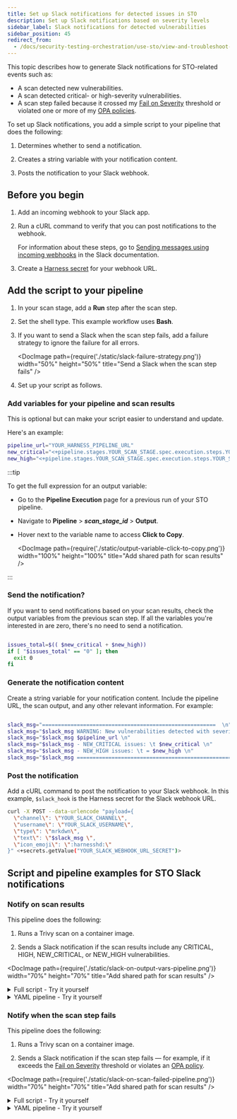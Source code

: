 ```yaml
---
title: Set up Slack notifications for detected issues in STO
description: Set up Slack notifications based on severity levels
sidebar_label: Slack notifications for detected vulnerabilities
sidebar_position: 45
redirect_from: 
  - /docs/security-testing-orchestration/use-sto/view-and-troubleshoot-vulnerabilities/slack-notifications
---
```


This topic describes how to generate Slack notifications for STO-related events such as:

- A scan detected new vulnerabilities.
- A scan detected critical- or high-severity vulnerabilities.
- A scan step failed because it crossed my [Fail on Severity](/docs/security-testing-orchestration/key-concepts/fail-pipelines-by-severity) threshold or violated one or more of my [OPA policies](/docs/security-testing-orchestration/policies/create-opa-policies). 

To set up Slack notifications, you add a simple script to your pipeline that does the following:

1. Determines whether to send a notification.

2. Creates a string variable with your notification content.

3. Posts the notification to your Slack webhook. 


## Before you begin

1. Add an incoming webhook to your Slack app.

2. Run a cURL command to verify that you can post notifications to the webhook. 

   For information about these steps, go to [Sending messages using incoming webhooks](https://api.slack.com/messaging/webhooks) in the Slack documentation.

3. Create a [Harness secret](/docs/platform/secrets/add-use-text-secrets/) for your webhook URL. 

## Add the script to your pipeline

1. In your scan stage, add a **Run** step after the scan step. 

2. Set the shell type. This example workflow uses **Bash**.

3. If you want to send a Slack when the scan step fails, add a failure strategy to ignore the failure for all errors. 

    <DocImage path={require('./static/slack-failure-strategy.png')} width="50%" height="50%" title="Send a Slack when the scan step fails" /> 
  
4. Set up your script as follows.

### Add variables for your pipeline and scan results

This is optional but can make your script easier to understand and update. 

Here's an example:

```bash
pipeline_url="YOUR_HARNESS_PIPELINE_URL"
new_critical="<+pipeline.stages.YOUR_SCAN_STAGE.spec.execution.steps.YOUR_SCAN_STEP.output.outputVariables.NEW_CRITICAL>"
new_high="<+pipeline.stages.YOUR_SCAN_STAGE.spec.execution.steps.YOUR_SCAN_STEP.output.outputVariables.NEW_HIGH>"

```

:::tip

To get the full expression for an output variable:

- Go to the **Pipeline Execution** page for a previous run of your STO pipeline. 

- Navigate to <b>Pipeline</b> &gt; <b>_scan_stage_id_</b> &gt; <b>Output</b>.

- Hover next to the variable name to access **Click to Copy**.

  <DocImage path={require('./static/output-variable-click-to-copy.png')} width="100%" height="100%" title="Add shared path for scan results" /> 

:::

### Send the notification? 

If you want to send notifications based on your scan results, check the output variables from the previous scan step. If all the variables you're interested in are zero, there's no need to send a notification.

```bash

issues_total=$(( $new_critical + $new_high))
if [ "$issues_total" == "0" ]; then
  exit 0
fi

```

### Generate the notification content

Create a string variable for your notification content. Include the pipeline URL, the scan output, and any other relevant information. For example:

```bash

slack_msg="=======================================================  \n"
slack_msg="$slack_msg WARNING: New vulnerabilities detected with severity CRITICAL or HIGH. \n"
slack_msg="$slack_msg $pipeline_url \n"
slack_msg="$slack_msg - NEW_CRITICAL issues: \t $new_critical \n"
slack_msg="$slack_msg - NEW_HIGH issues: \t = $new_high \n"
slack_msg="$slack_msg =======================================================  \n"

```

### Post the notification

Add a cURL command to post the notification to your Slack webhook. In this example, `$slack_hook` is the Harness secret for the Slack webhook URL.

```bash
curl -X POST --data-urlencode "payload={
  \"channel\": \"YOUR_SLACK_CHANNEL\",
  \"username\": \"YOUR_SLACK_USERNAME\",
  \"type\": \"mrkdwn\",
  \"text\": \"$slack_msg \",
  \"icon_emoji\": \":harnesshd:\"
}" <+secrets.getValue("YOUR_SLACK_WEBHOOK_URL_SECRET")>
```

## Script and pipeline examples for STO Slack notifications

### Notify on scan results

This pipeline does the following:

1. Runs a Trivy scan on a container image.

2. Sends a Slack notification if the scan results include any CRITICAL, HIGH, NEW_CRITICAL, or NEW_HIGH vulnerabilities. 

<DocImage path={require('./static/slack-on-output-vars-pipeline.png')} width="70%" height="70%" title="Add shared path for scan results" /> 

<details>

<summary>Full script - Try it yourself</summary>

To add this script to an existing pipeline:

1. Do the steps in [Before you begin](#before-you-begin).

2. [Add the script](#add-the-script-to-your-pipeline) to your pipeline. 

4. Update the following placeholders: 
   - `FULL_EXPRESSION_OUTPUT_VARIABLE_NEW_CRITICAL`
   - `FULL_EXPRESSION_OUTPUT_VARIABLE_NEW_HIGH`
     
      You can [copy and paste](#add-variables-for-your-pipeline-and-scan-results) these expressions from a previous pipeline execution. 

   - `YOUR_HARNESS_PIPELINE_URL`
   - `YOUR_SLACK_CHANNEL`
   - `YOUR_SLACK_USERNAME`
   - `YOUR_SLACK_WEBHOOK_URL_SECRET` 

5. Save and run the pipeline. 

```bash

# 1. Create your variables.
# -------------------------------------------------------
new_critical="FULL_EXPRESSION_OUTPUT_VARIABLE_NEW_CRITICAL"
new_high="FULL_EXPRESSION_OUTPUT_VARIABLE_NEW_HIGH"
pipeline_url="YOUR_HARNESS_PIPELINE_URL"

# 2. If all the variables == 0, exit.
# -------------------------------------------------------
# Get the total # of issues. If the total is 0, exit without sending a notification
issues_total=$(($new_critical + $new_high))
echo "issues_total = $issues_total"
if [ "$issues_total" == "0" ]; then
  exit 0
fi

# 3. Create your notification content. 
# ---------------------------------------------------------
slack_msg="=======================================================  \n"
slack_msg="$slack_msg WARNING: New issues detected with severity CRITICAL or HIGH. \n"
slack_msg="$slack_msg $pipeline_url \n"
slack_msg="$slack_msg - NEW_CRITICAL issues: \t $new_critical \n"
slack_msg="$slack_msg - NEW_HIGH issues: \t = $new_high \n"
slack_msg="$slack_msg =======================================================  \n"

echo "SLACK MESSAGE: \N $slack_msg"

# 4. POST the notification. 
# ---------------------------------------------------------
curl -X POST --data-urlencode "payload={
  \"channel\": \"YOUR_SLACK_CHANNEL\",
  \"username\": \"YOUR_SLACK_CHANNEL\",
  \"type\": \"mrkdwn\",
  \"text\": \" $slack_msg \",
  \"icon_emoji\": \":harnesshd:\"
}" <+secrets.getValue("YOUR_SLACK_WEBHOOK_URL_SECRET")>


```

</details>

<details>

<summary>YAML pipeline - Try it yourself </summary>

To run this pipeline yourself:

1. Do the steps in [Before you begin](#before-you-begin).

2. Create a new Harness pipeline.

3. Select the YAML view and copy/paste the YAML pipeline below. 

4. Update the following placeholders: 

   - `YOUR_HARNESS_PIPELINE_URL`
   - `YOUR_SLACK_CHANNEL`
   - `YOUR_SLACK_USERNAME`
   - `YOUR_SLACK_WEBHOOK_URL_SECRET` 

5. Save and run the pipeline. 

```yaml

pipeline:
  identifier: slack_on_output_vars
  name: slack_on_output_vars
  projectIdentifier: default
  orgIdentifier: default
  tags: {}
  stages:
    - stage:
        name: container_scan_stage
        identifier: container_scan_stage
        description: ""
        type: CI
        spec:
          cloneCodebase: false
          platform:
            os: Linux
            arch: Amd64
          runtime:
            type: Cloud
            spec: {}
          execution:
            steps:
              - step:
                  type: AquaTrivy
                  name: run_trivy_scan
                  identifier: run_trivy_scan
                  spec:
                    mode: orchestration
                    config: default
                    target:
                      type: container
                      detection: auto
                    advanced:
                      log:
                        level: info
                      fail_on_severity: none
                    privileged: true
                    image:
                      type: docker_v2
                      name: <+input>
                      tag: <+input>
              - step:
                  type: Run
                  name: send_slack_on_output_vars
                  identifier: send_slack_on_output_vars
                  spec:
                    shell: Sh
                    command: |
                      
                      # 1. Create your variables.
                      # -------------------------------------------------------
                      critical="<+pipeline.stages.container_scan_stage.spec.execution.steps.run_trivy_scan.output.outputVariables.CRITICAL>"
                      high="<+pipeline.stages.container_scan_stage.spec.execution.steps.run_trivy_scan.output.outputVariables.HIGH>"
                      new_critical="<+pipeline.stages.container_scan_stage.spec.execution.steps.run_trivy_scan.output.outputVariables.NEW_CRITICAL>"
                      new_high="<+pipeline.stages.container_scan_stage.spec.execution.steps.run_trivy_scan.output.outputVariables.NEW_HIGH>"
                      pipeline_url="YOUR_HARNESS_PIPELINE_URL"

                      # 2. If all the variables == 0, exit.
                      # -------------------------------------------------------
                      # Get the total # of issues. If the total is 0, exit without sending a notification
                      issues_total=$(($critical + $new_critical + $high + $new_high))
                      echo "issues_total = $issues_total"
                      if [ "$issues_total" == "0" ]; then
                        exit 0
                      fi

                      # 3. Create your notification content. 
                      # ---------------------------------------------------------
                      slack_msg="=======================================================  \n"
                      slack_msg="$slack_msg WARNING: Issues detected with severity CRITICAL or HIGH. \n"
                      slack_msg="$slack_msg $pipeline_url \n"
                      slack_msg="$slack_msg - CRITICAL issues: \t $critical \n"
                      slack_msg="$slack_msg - NEW_CRITICAL issues: \t $new_critical \n"
                      slack_msg="$slack_msg - HIGH issues: \t = $high \n"
                      slack_msg="$slack_msg - NEW_HIGH issues: \t = $new_high \n"
                      slack_msg="$slack_msg =======================================================  \n"

                      echo "SLACK MESSAGE: \N $slack_msg"

                      # 4. POST the notification. 
                      # ---------------------------------------------------------
                      curl -X POST --data-urlencode "payload={
                        \"channel\": \"YOUR_SLACK_CHANNEL\",
                        \"username\": \"YOUR_SLACK_USERNAME\",
                        \"type\": \"mrkdwn\",
                        \"text\": \" $slack_msg \",
                        \"icon_emoji\": \":harnesshd:\"
                      }" <+secrets.getValue("YOUR_SLACK_WEBHOOK_URL_SECRET")>
          caching:
            enabled: false
            paths: []

```

</details>

### Notify when the scan step fails

This pipeline does the following:

1. Runs a Trivy scan on a container image.

2. Sends a Slack notification if the scan step fails — for example, if it exceeds the [Fail on Severity](/docs/security-testing-orchestration/key-concepts/fail-pipelines-by-severity) threshold or violates an [OPA policy](/docs/security-testing-orchestration/policies/create-opa-policies). 

<DocImage path={require('./static/slack-on-scan-failed-pipeline.png')} width="70%" height="70%" title="Add shared path for scan results" /> 

<details>

<summary>Full script - Try it yourself</summary>

To add this script to an existing pipeline:

1. Do the steps in [Before you begin](#before-you-begin).

2. [Add the script](#add-the-script-to-your-pipeline) to your pipeline. 

4. Update the following placeholders: 
   - `FULL_EXPRESSION_OUTPUT_VARIABLE_CRITICAL`
   - `FULL_EXPRESSION_OUTPUT_VARIABLE_HIGH`
   - `FULL_EXPRESSION_OUTPUT_VARIABLE_NEW_CRITICAL`
   - `FULL_EXPRESSION_OUTPUT_VARIABLE_NEW_HIGH`
     
      You can [copy and paste](#add-variables-for-your-pipeline-and-scan-results) these expressions from a previous pipeline execution. 

   - `YOUR_HARNESS_PIPELINE_URL`
   - `YOUR_SLACK_CHANNEL`
   - `YOUR_SLACK_USERNAME`
   - `YOUR_SLACK_WEBHOOK_URL_SECRET` 

5. Save and run the pipeline. 

```bash

# 1. Create your variables.
# -------------------------------------------------------
critical="FULL_EXPRESSION_OUTPUT_VARIABLE_NEW_CRITICAL"
high="FULL_EXPRESSION_OUTPUT_VARIABLE_HIGH"
new_critical="FULL_EXPRESSION_OUTPUT_VARIABLE_NEW_CRITICAL"
new_high="FULL_EXPRESSION_OUTPUT_VARIABLE_NEW_HIGH"
pipeline_url="YOUR_HARNESS_PIPELINE_URL"


# 2. Generate the output message.
# -------------------------------------------------------
slack_msg="=======================================================  \n"
slack_msg="$slack_msg ERROR: Scan step failed. \n"
slack_msg="$slack_msg $pipeline_url \n"
slack_msg="$slack_msg - CRITICAL issues: \t $critical \n"
slack_msg="$slack_msg - NEW_CRITICAL issues: \t $new_critical \n"
slack_msg="$slack_msg - HIGH issues: \t = $high \n"
slack_msg="$slack_msg - NEW_HIGH issues: \t = $new_high \n"
slack_msg="$slack_msg =======================================================  \n"


# 3. POST the notification. 
# ---------------------------------------------------------
curl -X POST --data-urlencode "payload={
  \"channel\": \"YOUR_SLACK_CHANNEL\",
  \"username\": \"YOUR_SLACK_CHANNEL\",
  \"type\": \"mrkdwn\",
  \"text\": \" $slack_msg \",
  \"icon_emoji\": \":harnesshd:\"
}" <+secrets.getValue("YOUR_SLACK_WEBHOOK_URL_SECRET")>


```

</details>

<details>

<summary>YAML pipeline - Try it yourself </summary>

To run this pipeline yourself:

1. Do the steps in [Before you begin](#before-you-begin).

2. Create a new Harness pipeline.

3. Select the YAML view and copy/paste the YAML pipeline below. 

4. Update the following placeholders: 

   - `YOUR_HARNESS_PIPELINE_URL`
   - `YOUR_SLACK_CHANNEL`
   - `YOUR_SLACK_USERNAME`
   - `YOUR_SLACK_WEBHOOK_URL_SECRET` 

5. Save and run the pipeline. 

```yaml

pipeline:
  identifier: slack_on_scan_failed_test_1
  name: slack_on_scan_failed_test_1
  projectIdentifier: default
  orgIdentifier: default
  tags: {}
  stages:
    - stage:
        name: container_scan_stage
        identifier: container_scan_stage
        description: ""
        type: CI
        spec:
          cloneCodebase: false
          platform:
            os: Linux
            arch: Amd64
          runtime:
            type: Cloud
            spec: {}
          execution:
            steps:
              - step:
                  type: AquaTrivy
                  name: trivy_scan_step
                  identifier: trivy_scan_step
                  spec:
                    mode: orchestration
                    config: default
                    target:
                      type: container
                      detection: auto
                    advanced:
                      log:
                        level: info
                      fail_on_severity: medium
                    privileged: true
                    image:
                      type: docker_v2
                      name: <+input>
                      tag: <+input>
              - step:
                  type: Run
                  name: send_slack_on_scan_failed
                  identifier: send_slack_on_scan_failed
                  spec:
                    shell: Bash
                    command: |
                      
                      # 1. Create your variables.
                      # -------------------------------------------------------
                      critical="<+pipeline.stages.container_scan_stage.spec.execution.steps.trivy_scan_step.output.outputVariables.CRITICAL>"
                      high="<+pipeline.stages.container_scan_stage.spec.execution.steps.trivy_scan_step.output.outputVariables.HIGH>"
                      new_critical="<+pipeline.stages.container_scan_stage.spec.execution.steps.trivy_scan_step.output.outputVariables.NEW_CRITICAL>"
                      new_high="<+pipeline.stages.container_scan_stage.spec.execution.steps.trivy_scan_step.output.outputVariables.NEW_HIGH>"
                      pipeline_url="YOUR_HARNESS_PIPELINE_URL"

                      
                      # 2. Generate the output message.
                      # -------------------------------------------------------
                      slack_msg="=======================================================  \n"
                      slack_msg="$slack_msg ERROR: Scan step failed. \n"
                      slack_msg="$slack_msg $pipeline_url \n"
                      slack_msg="$slack_msg - CRITICAL issues: \t $critical \n"
                      slack_msg="$slack_msg - NEW_CRITICAL issues: \t $new_critical \n"
                      slack_msg="$slack_msg - HIGH issues: \t = $high \n"
                      slack_msg="$slack_msg - NEW_HIGH issues: \t = $new_high \n"
                      slack_msg="$slack_msg =======================================================  \n"



                      # 3. POST the Slack notification.
                      # -------------------------------------------------------
                      curl -X POST --data-urlencode "payload={
                        \"channel\": \"YOUR_SLACK_CHANNEL\",
                        \"username\": \"YOUR_SLACK_USERNAME\",
                        \"type\": \"mrkdwn\",
                        \"text\": \" $slack_msg \",
                        \"icon_emoji\": \":harnesshd:\"
                      }" <+secrets.getValue("YOUR_SLACK_WEBHOOK_URL_SECRET")>
                  failureStrategies:
                    - onFailure:
                        errors:
                          - AllErrors
                        action:
                          type: Ignore
                  when:
                    stageStatus: Failure
          caching:
            enabled: false
            paths: []
    - stage:
        name: echo_on_previous_stage_not_failing
        identifier: echo_on_previous_stage_not_failing
        description: ""
        type: Custom
        spec:
          execution:
            steps:
              - step:
                  type: ShellScript
                  name: echo_msg
                  identifier: echo_msg
                  spec:
                    shell: Bash
                    executionTarget: {}
                    source:
                      type: Inline
                      spec:
                        script: echo "Hello, you will only see this if the previous stage didn't fail."
                    environmentVariables: []
                    outputVariables: []
                  timeout: 10m
        tags: {}



```

</details>
